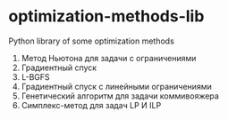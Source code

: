 # optimization-methods-lib
Python library of some optimization methods
1. Метод Ньютона для задачи с ограничениями
2. Градиентный спуск
3. L-BGFS
4. Градиентный спуск с линейными ограничениями
5. Генетический алгоритм для задачи коммивояжера
6. Симплекс-метод для задач LP И ILP
